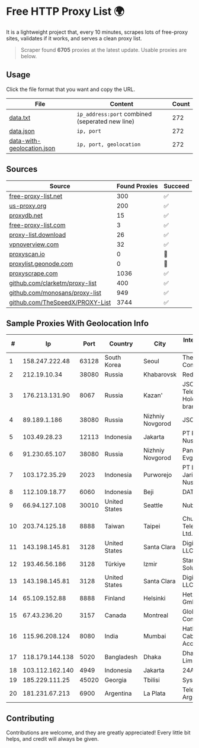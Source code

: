 
# Free HTTP Proxy List 🌍

It is a lightweight project that, every 10 minutes, scrapes lots of free-proxy sites, validates if it works, and serves a clean proxy list.


> Scraper found **6705** proxies at the latest update. Usable proxies are below.

## Usage

Click the file format that you want and copy the URL.


|File|Content|Count|
|----|-------|-----|
|[data.txt](https://raw.githubusercontent.com/themiralay/Proxy-List-World/master/data.txt)|`ip_address:port` combined (seperated new line)|272|
|[data.json](https://raw.githubusercontent.com/themiralay/Proxy-List-World/master/data.json)|`ip, port`|272|
|[data-with-geolocation.json](https://raw.githubusercontent.com/themiralay/Proxy-List-World/master/data-with-geolocation.json)|`ip, port, geolocation`|272|

## Sources

|Source|Found Proxies|Succeed|
|------|-------------|-------|
|[free-proxy-list.net](https://free-proxy-list.net)|300|✅|
|[us-proxy.org](https://www.us-proxy.org)|200|✅|
|[proxydb.net](http://proxydb.net)|15|✅|
|[free-proxy-list.com](https://free-proxy-list.com/?page=&port=&type%5B%5D=http&type%5B%5D=https&up_time=0&search=Search)|3|✅|
|[proxy-list.download](https://www.proxy-list.download/HTTP)|26|✅|
|[vpnoverview.com](https://vpnoverview.com/privacy/anonymous-browsing/free-proxy-servers)|32|✅|
|[proxyscan.io](https://www.proxyscan.io)|0|🚫|
|[proxylist.geonode.com](https://proxylist.geonode.com/api/proxy-list?limit=300&page=1&sort_by=lastChecked&sort_type=desc&protocols=http,https)|0|🚫|
|[proxyscrape.com](https://api.proxyscrape.com/v2/?request=displayproxies&protocol=http&timeout=10000&country=all&ssl=all&anonymity=all)|1036|✅|
|[github.com/clarketm/proxy-list](https://raw.githubusercontent.com/clarketm/proxy-list/master/proxy-list-raw.txt)|400|✅|
|[github.com/monosans/proxy-list](https://raw.githubusercontent.com/monosans/proxy-list/main/proxies/http.txt)|949|✅|
|[github.com/TheSpeedX/PROXY-List](https://raw.githubusercontent.com/TheSpeedX/PROXY-List/master/http.txt)|3744|✅|


## Sample Proxies With Geolocation Info

|#|Ip|Port|Country|City|Internet Service Provider|
|-|--|----|-------|----|-------------------------|
|1|158.247.222.48|63128|South Korea|Seoul|The Constant Company, LLC|
|2|212.19.10.34|38080|Russia|Khabarovsk|Redcom LIR|
|3|176.213.131.90|8067|Russia|Kazan'|JSC "ER-Telecom Holding" Kazan' branch|
|4|89.189.1.186|38080|Russia|Nizhniy Novgorod|JSC Vimpelcom|
|5|103.49.28.23|12113|Indonesia|Jakarta|PT Pascal Solusi Nusantara|
|6|91.230.65.107|38080|Russia|Nizhniy Novgorod|Panin Kirill Evgenyevich|
|7|103.172.35.29|2023|Indonesia|Purworejo|PT Lintas Jaringan Nusantara|
|8|112.109.18.77|6060|Indonesia|Beji|DATAUTAMANET|
|9|66.94.127.108|30010|United States|Seattle|Nubes, LLC|
|10|203.74.125.18|8888|Taiwan|Taipei|Chunghwa Telecom Co., Ltd.|
|11|143.198.145.81|3128|United States|Santa Clara|DigitalOcean, LLC|
|12|193.46.56.186|3128|Türkiye|Izmir|Stark Industries Solutions LTD|
|13|143.198.145.81|3128|United States|Santa Clara|DigitalOcean, LLC|
|14|65.109.152.88|8888|Finland|Helsinki|Hetzner Online GmbH|
|15|67.43.236.20|3157|Canada|Montreal|GloboTech Communications|
|16|115.96.208.124|8080|India|Mumbai|Hathway IP over Cable Internet Access|
|17|118.179.144.138|5020|Bangladesh|Dhaka|Dhakacom Limited|
|18|103.112.162.140|4949|Indonesia|Jakarta|24AS|
|19|185.229.111.25|45020|Georgia|Tbilisi|Sysnet LLC|
|20|181.231.67.213|6900|Argentina|La Plata|Telecom Argentina S.A.|



## Contributing

Contributions are welcome, and they are greatly appreciated! Every
little bit helps, and credit will always be given.

